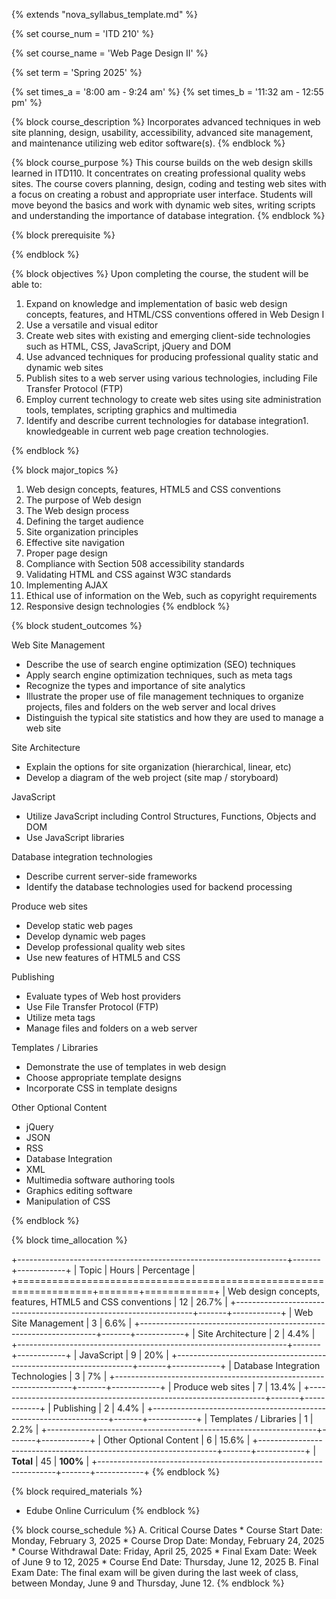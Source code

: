 {% extends "nova_syllabus_template.md" %}

{% set course_num = 'ITD 210' %}

{% set course_name = 'Web Page Design II' %}

{% set term = 'Spring 2025' %}

{% set times_a = '8:00 am - 9:24 am' %}
{% set times_b = '11:32 am - 12:55 pm' %}


{% block course_description %}
Incorporates advanced techniques in web site planning, design, usability, accessibility, advanced site management,
and maintenance utilizing web editor software(s). 
{% endblock %}

{% block course_purpose %}
This course builds on the web design skills learned in ITD110. It concentrates on creating professional quality webs
sites. The course covers planning, design, coding and testing web sites with a focus on creating a robust and
appropriate user interface. Students will move beyond the basics and work with dynamic web sites, writing scripts
and understanding the importance of database integration.
{% endblock %}

{% block prerequisite %}

{% endblock %}

{% block objectives %}
Upon completing the course, the student will be able to:

1. Expand on knowledge and implementation of basic web design concepts, features, and HTML/CSS conventions
offered in Web Design I
2. Use a versatile and visual editor
3. Create web sites with existing and emerging client-side technologies such as HTML, CSS, JavaScript, jQuery
and DOM
4. Use advanced techniques for producing professional quality static and dynamic web sites
5. Publish sites to a web server using various technologies, including File Transfer Protocol (FTP)
6. Employ current technology to create web sites using site administration tools, templates, scripting graphics and
multimedia
7. Identify and describe current technologies for database integration1.  knowledgeable in current web page creation technologies.

{% endblock %}

{% block major_topics %}
1. Web design concepts, features, HTML5 and CSS conventions
2. The purpose of Web design
3. The Web design process
4. Defining the target audience
5. Site organization principles
6. Effective site navigation
7. Proper page design
8. Compliance with Section 508 accessibility standards
9. Validating HTML and CSS against W3C standards
10. Implementing AJAX
11. Ethical use of information on the Web, such as copyright requirements
12. Responsive design technologies
{% endblock %}

{% block student_outcomes %}

Web Site Management

* Describe the use of search engine optimization (SEO) techniques
* Apply search engine optimization techniques, such as meta tags
* Recognize the types and importance of site analytics
* Illustrate the proper use of file management techniques to organize projects, files and folders on the web server and local drives
* Distinguish the typical site statistics and how they are used to manage a web site

Site Architecture

* Explain the options for site organization (hierarchical, linear, etc)
* Develop a diagram of the web project (site map / storyboard)

JavaScript

* Utilize JavaScript including Control Structures, Functions, Objects and DOM
* Use JavaScript libraries

Database integration technologies

* Describe current server-side frameworks
* Identify the database technologies used for backend processing

Produce web sites

* Develop static web pages
* Develop dynamic web pages
* Develop professional quality web sites
* Use new features of HTML5 and CSS

Publishing

* Evaluate types of Web host providers
* Use File Transfer Protocol (FTP)
* Utilize meta tags
* Manage files and folders on a web server

Templates / Libraries

* Demonstrate the use of templates in web design
* Choose appropriate template designs
* Incorporate CSS in template designs

Other Optional Content

* jQuery
* JSON
* RSS
* Database Integration
* XML
* Multimedia software authoring tools
* Graphics editing software
* Manipulation of CSS

{% endblock %}

{% block time_allocation %}

+-------------------------------------------------------------------+-------+------------+
| Topic                                                             | Hours | Percentage |
+===================================================================+=======+============+
| Web design concepts, features, HTML5 and CSS conventions          | 12    | 26.7%      |
+-------------------------------------------------------------------+-------+------------+
| Web Site Management                                               | 3     | 6.6%       |
+-------------------------------------------------------------------+-------+------------+
| Site Architecture                                                 | 2     | 4.4%       |
+-------------------------------------------------------------------+-------+------------+
| JavaScript                                                        | 9     | 20%        |
+-------------------------------------------------------------------+-------+------------+
| Database Integration Technologies                                 | 3     | 7%         |
+-------------------------------------------------------------------+-------+------------+
| Produce web sites                                                 | 7     | 13.4%      |
+-------------------------------------------------------------------+-------+------------+
| Publishing                                                        | 2     | 4.4%       |
+-------------------------------------------------------------------+-------+------------+
| Templates / Libraries                                             | 1     | 2.2%       |
+-------------------------------------------------------------------+-------+------------+
| Other Optional Content                                            | 6     | 15.6%      |
+-------------------------------------------------------------------+-------+------------+
| **Total**                                                         | 45    | **100%**   |
+-------------------------------------------------------------------+-------+------------+
{% endblock %}


{% block required_materials %}
*  Edube Online Curriculum
{% endblock %}

{% block course_schedule %}
      A.  Critical Course Dates
          * Course Start Date: Monday, February 3, 2025
          * Course Drop Date:	Monday, February 24, 2025
          * Course Withdrawal Date: Friday, April 25, 2025
          * Final Exam Date: Week of June 9  to 12, 2025
          * Course End Date: Thursday, June 12, 2025
      B.  Final Exam Date: The final exam will be given during the last week of class, between Monday, June 9 and Thursday, June 12.
{% endblock %}